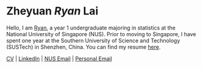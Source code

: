 # Zheyuan _Ryan_ Lai

Hello, I am [Ryan][biophoto], a year 1 undergraduate majoring in statistics at the National University of Singapore (NUS). Prior to moving to Singapore, I have spent one year at the Southern University of Science and Technology (SUSTech) in Shenzhen, China. You can find my resume [here][resume].

[CV][resume] | [LinkedIn][linkedin] | [NUS Email][nusemail] | [Personal Email][personal_email]

[resume]: https://ryanlaimr.github.io/files/resume.pdf
[linkedin]: https://linkedin.com/in/zheyuanlai
[nusemail]: mailto:zheyuan_lai@u.nus.edu
[personal_email]: mailto:ryanlai.zheyuan@gmail.com
[biophoto]: https://ryanlaimr.github.io/assets/bio-photo.jpg